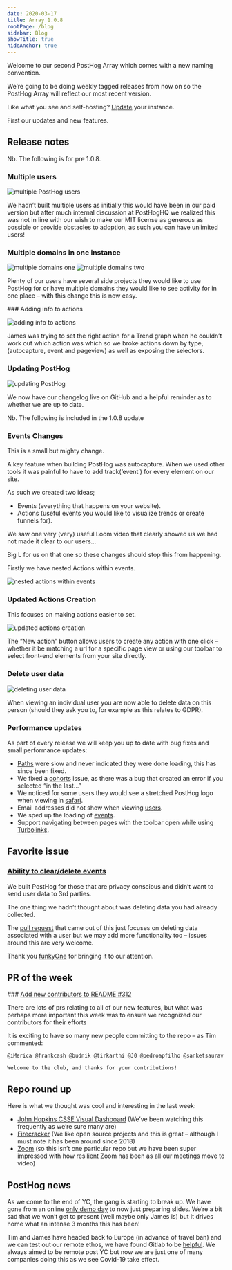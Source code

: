 ```yaml
---
date: 2020-03-17
title: Array 1.0.8
rootPage: /blog
sidebar: Blog
showTitle: true
hideAnchor: true
---
```


Welcome to our second PostHog Array which comes with a new naming convention. 

We’re going to be doing weekly tagged releases from now on so the PostHog Array will reflect our most recent version.

Like what you see and self-hosting? [Update](/docs/upgrading-posthog) your instance.

First our updates and new features.

## Release notes

Nb. The following is for pre 1.0.8.

### Multiple users 

![multiple PostHog users](images/03/inviteteamgif.gif)

We hadn’t built multiple users as initially this would have been in our paid version but after much internal discussion at PostHogHQ we realized this was not in line with our wish to make our MIT license as generous as possible or provide obstacles to adoption, as such you can have unlimited users!

### Multiple domains in one instance

![multiple domains one](https://user-images.githubusercontent.com/53387/75904121-eae5c280-5e42-11ea-9ee6-5755c81d7610.gif)
![multiple domains two](https://user-images.githubusercontent.com/53387/75904124-ed481c80-5e42-11ea-84b3-3e5ddc301d38.gif)

Plenty of our users have several side projects they would like to use PostHog for or have multiple domains they would like to see activity for in one place – with this change this is now easy.

### Adding info to actions

![adding info to actions](images/03/actiontrendscss.gif)

James was trying to set the right action for a Trend graph when he couldn’t work out which action was which so we broke actions down by type, (autocapture, event and pageview) as well as exposing the selectors.

### Updating PostHog

![updating PostHog](images/03/changelogtoolbar.gif)

We now have our changelog live on GitHub and a helpful reminder as to whether we are up to date. 

Nb. The following is included in the 1.0.8 update

### Events Changes

This is a small but mighty change.

A key feature when building PostHog was autocapture. When we used other tools it was painful to have to add track(‘event’) for every element on our site. 

As such we created two ideas; 

* Events (everything that happens on your website).
* Actions (useful events you would like to visualize trends or create funnels for).

We saw one very (very) useful Loom video that clearly showed us we had not made it clear to our users… 

Big L for us on that one so these changes should stop this from happening. 

Firstly we have nested Actions within events.

![nested actions within events](images/03/Posthog-3.png)

### Updated Actions Creation

This focuses on making actions easier to set. 

![updated actions creation](images/03/newtoolbar.gif)

The “New action” button allows users to create any action with one click – whether it be matching a url for a specific page view or using our toolbar to select front-end elements from your site directly.

### Delete user data

![deleting user data](images/03/Posthog-4.png)

When viewing an individual user you are now able to delete data on this person (should they ask you to, for example as this relates to GDPR).

### Performance updates

As part of every release we will keep you up to date with bug fixes and small performance updates:

* [Paths](https://github.com/PostHog/posthog/pull/345) were slow and never indicated they were done loading, this has since been fixed.
* We fixed a [cohorts](https://github.com/PostHog/posthog/issues/333) issue, as there was a bug that created an error if you selected “in the last…”
* We noticed for some users they would see a stretched PostHog logo when viewing in [safari](https://github.com/PostHog/posthog/pull/340).
* Email addresses did not show when viewing [users](https://github.com/PostHog/posthog/pull/326). 
* We sped up the loading of [events](https://github.com/PostHog/posthog/pull/321).
* Support navigating between pages with the toolbar open while using [Turbolinks](https://github.com/PostHog/posthog/pull/369).

 
## Favorite issue

### [Ability to clear/delete events](https://github.com/PostHog/posthog/issues/307)

We built PostHog for those that are privacy conscious and didn’t want to send user data to 3rd parties.

The one thing we hadn’t thought about was deleting data you had already collected.

The [pull request](https://github.com/PostHog/posthog/pull/317) that came out of this just focuses on deleting data associated with a user but we may add more functionality too – issues around this are very welcome.

Thank you [funkyOne](https://github.com/funkyOne) for bringing it to our attention.

## PR of the week

### [Add new contributors to README #312](https://github.com/PostHog/posthog/pull/312)

There are lots of prs relating to all of our new features, but what was perhaps more important this week was to ensure we recognized our contributors for their efforts

It is exciting to have so many new people committing to the repo – as Tim commented:

```
@iMerica @frankcash @budnik @tirkarthi @J0 @pedroapfilho @sanketsaurav 

Welcome to the club, and thanks for your contributions!
```

## Repo round up

Here is what we thought was cool and interesting in the last week:

* [John Hopkins CSSE Visual Dashboard](https://github.com/CSSEGISandData/COVID-19) (We’ve been watching this frequently as we’re sure many are)
* [Firecracker](https://github.com/firecracker-microvm/firecracker) (We like open source projects and this is great – although I must note it has been around since 2018)
* [Zoom](https://github.com/zoom) (so this isn’t one particular repo but we have been super impressed with how resilient Zoom has been as all our meetings move to video)

## PostHog news

As we come to the end of YC, the gang is starting to break up. We have gone from an online [only demo day](https://news.ycombinator.com/item?id=22506013) to now just preparing slides. We’re a bit sad that we won’t get to present (well maybe only James is) but it drives home what an intense 3 months this has been! 

Tim and James have headed back to Europe (in advance of travel ban) and we can test out our remote ethos, we have found Gitlab to be [helpful](https://about.gitlab.com/company/culture/all-remote/guide/). We always aimed to be remote post YC but now we are just one of many companies doing this as we see Covid-19 take effect.